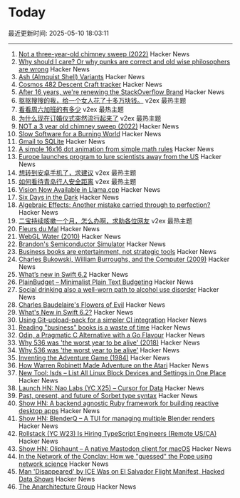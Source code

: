 # Today

最近更新时间: 2025-05-10 18:03:11

--- 
1. [Not a three-year-old chimney sweep (2022)](https://fakehistoryhunter.net/2022/07/26/not-a-3-year-old-chimney-sweep/) Hacker News
2. [Why should I care? Or why punks are correct and old wise philosophers are wrong](https://abuseofnotation.github.io/moral-law/) Hacker News
3. [Ash (Almquist Shell) Variants](https://www.in-ulm.de/~mascheck/various/ash/) Hacker News
4. [Cosmos 482 Descent Craft tracker](http://astria.tacc.utexas.edu/AstriaGraph/) Hacker News
5. [After 16 years, we're renewing the StackOverflow Brand](https://meta.stackexchange.com/questions/408823/after-16-years-we-re-renewing-the-brand) Hacker News
6. [抠抠搜搜的我，给一个女人花了十多万块钱。](https://www.v2ex.com/t/1130863) v2ex 最热主题
7. [看看周六加班的有多少](https://www.v2ex.com/t/1130852) v2ex 最热主题
8. [为什么现在订婚仪式突然流行起来了](https://www.v2ex.com/t/1130836) v2ex 最热主题
9. [NOT a 3 year old chimney sweep (2022)](https://fakehistoryhunter.net/2022/07/26/not-a-3-year-old-chimney-sweep/) Hacker News
10. [Slow Software for a Burning World](https://bonfirenetworks.org/posts/slow_software_for_a_burning_world/) Hacker News
11. [Gmail to SQLite](https://github.com/marcboeker/gmail-to-sqlite) Hacker News
12. [A simple 16x16 dot animation from simple math rules](https://tixy.land) Hacker News
13. [Europe launches program to lure scientists away from the US](https://es.wired.com/articulos/europa-lanza-iniciativa-para-atraer-talento-cientifico-tras-recortes-en-ee-uu) Hacker News
14. [想转到安卓手机了，求建议](https://www.v2ex.com/t/1130815) v2ex 最热主题
15. [如何看待青岛行人安全距离](https://www.v2ex.com/t/1130812) v2ex 最热主题
16. [Vision Now Available in Llama.cpp](https://github.com/ggml-org/llama.cpp/blob/master/docs/multimodal.md) Hacker News
17. [Six Days in the Dark](https://tonyyo11.github.io/posts/Six-Days-in-the-Dark/) Hacker News
18. [Algebraic Effects: Another mistake carried through to perfection?](https://kjosib.github.io/Counterpoint/effects.html) Hacker News
19. [二宝持续咳嗽一个月，怎么办啊，求助各位网友](https://www.v2ex.com/t/1130809) v2ex 最热主题
20. [Fleurs du Mal](https://fleursdumal.org) Hacker News
21. [WebGL Water (2010)](https://madebyevan.com/webgl-water/) Hacker News
22. [Brandon's Semiconductor Simulator](https://brandonli.net/semisim/) Hacker News
23. [Business books are entertainment, not strategic tools](https://theorthagonist.substack.com/p/why-reading-business-books-is-a-waste) Hacker News
24. [Charles Bukowski, William Burroughs, and the Computer (2009)](https://realitystudio.org/bibliographic-bunker/charles-bukowski-william-burroughs-and-the-computer/) Hacker News
25. [What’s new in Swift 6.2](https://www.hackingwithswift.com/articles/277/whats-new-in-swift-6-2) Hacker News
26. [PlainBudget – Minimalist Plain Text Budgeting](https://plainbudget.com/) Hacker News
27. [Social drinking also a well-worn path to alcohol use disorder](https://news.illinois.edu/review-social-drinking-also-a-well-worn-path-to-alcohol-use-disorder/) Hacker News
28. [Charles Baudelaire's Flowers of Evil](https://fleursdumal.org) Hacker News
29. [What's New in Swift 6.2?](https://www.hackingwithswift.com/articles/277/whats-new-in-swift-6-2) Hacker News
30. [Using Git-upload-pack for a simpler CI integration](https://blog.screenshotbot.io/2025/05/09/using-git-upload-pack-for-a-simpler-ci-integration/) Hacker News
31. [Reading "business" books is a waste of time](https://theorthagonist.substack.com/p/why-reading-business-books-is-a-waste) Hacker News
32. [Odin, a Pragmatic C Alternative with a Go Flavour](http://bitshifters.cc/2025/05/04/odin.html) Hacker News
33. [Why 536 was 'the worst year to be alive' (2018)](https://www.science.org/content/article/why-536-was-worst-year-be-alive) Hacker News
34. [Why 536 was 'the worst year to be alive'](https://www.science.org/content/article/why-536-was-worst-year-be-alive) Hacker News
35. [Inventing the Adventure Game (1984)](http://www.warrenrobinett.com/inventing_adventure/) Hacker News
36. [How Warren Robinett Made Adventure on the Atari](http://www.warrenrobinett.com/inventing_adventure/) Hacker News
37. [New Tool: lsds – List All Linux Block Devices and Settings in One Place](https://tanelpoder.com/posts/lsds-list-linux-block-devices-and-their-config/) Hacker News
38. [Launch HN: Nao Labs (YC X25) – Cursor for Data](https://news.ycombinator.com/item?id=43938607) Hacker News
39. [Past, present, and future of Sorbet type syntax](https://blog.jez.io/history-of-sorbet-syntax/) Hacker News
40. [Show HN: A backend agnostic Ruby framework for building reactive desktop apps](https://codeberg.org/skinnyjames/hokusai) Hacker News
41. [Show HN: BlenderQ – A TUI for managing multiple Blender renders](https://github.com/KyleTryon/BlenderQ) Hacker News
42. [Rollstack (YC W23) Is Hiring TypeScript Engineers (Remote US/CA)](https://www.ycombinator.com/companies/rollstack-2/jobs/QPqpb1n-software-engineer-typescript-us-canada) Hacker News
43. [Show HN: Oliphaunt – A native Mastodon client for macOS](https://testflight.apple.com/join/Epq1P3Cw) Hacker News
44. [In the Network of the Conclav: How we "guessed" the Pope using network science](https://www.unibocconi.it/en/news/network-conclave) Hacker News
45. [Man 'Disappeared' by ICE Was on El Salvador Flight Manifest, Hacked Data Shows](https://www.404media.co/man-disappeared-by-ice-was-on-el-salvador-flight-manifest-hacked-data-shows/) Hacker News
46. [The Anarchitecture Group](https://www.spatialagency.net/database/the.anarchitecture.group) Hacker News
